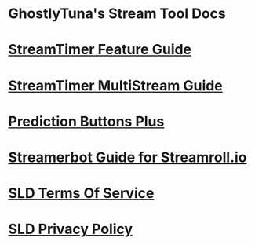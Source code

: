 # GhostlyTuna's Stream Tool Docs

# [StreamTimer Feature Guide](/docs/timer-guide.md)

# [StreamTimer MultiStream Guide](/stream-tool-docs/docs/timer-crossplatform-guide.md)

# [Prediction Buttons Plus](/docs/pbp-guide.md)

# [Streamerbot Guide for Streamroll.io](/docs/sr-streambot.md)

# [SLD Terms Of Service](/docs/sld-tos.md)

# [SLD Privacy Policy](/docs/sld-pp.md)